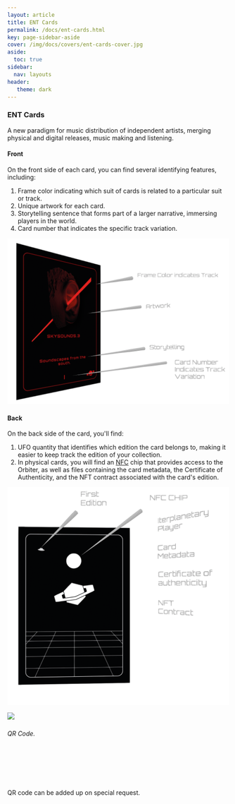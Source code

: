 ```yaml
---
layout: article
title: ENT Cards
permalink: /docs/ent-cards.html
key: page-sidebar-aside
cover: /img/docs/covers/ent-cards-cover.jpg
aside:
  toc: true
sidebar:
  nav: layouts
header:
   theme: dark
---
```


### ENT Cards
A new paradigm for music distribution of independent artists, merging physical and digital releases, music making and listening. 

#### Front

On the front side of each card, you can find several identifying features, including:

1. Frame color indicating which suit of cards is related to a particular suit or track.
1. Unique artwork for each card.
1. Storytelling sentence that forms part of a larger narrative, immersing players in the world.
1. Card number that indicates the specific track variation.

![Image](/img/docs/ent-cards/01_card-front.png "Card Front Diagram") 

#### Back

On the back side of the card, you'll find:

1. UFO quantity that identifies which edition the card belongs to, making it easier to keep track the edition of your collection.
1. In physical cards, you will find an [NFC](/docs/ent-worlds/glossary.html#nfc) chip that provides access to the Orbiter, as well as files containing the card metadata, the Certificate of Authenticity, and the NFT contract associated with the card's edition. 


![Image](/img/docs/ent-cards/02_card-back.png "Card Back Diagram")





<div class="card-columns">
  <div class="card-border">
    <div class="card__image">
      <img class="image" src="{{ site.baseurl }}/img/docs/covers/qr-technology.jpg"/>
    </div>
    <div class="card__content">
      <div class="card__header">
        <h6>QR Code. <br><br><br> </h6>
      </div>
      <p> <br> <br> <br> QR code can be added up on special request. <br><br><br><br> </p>
   </div>
  </div>
</div>
